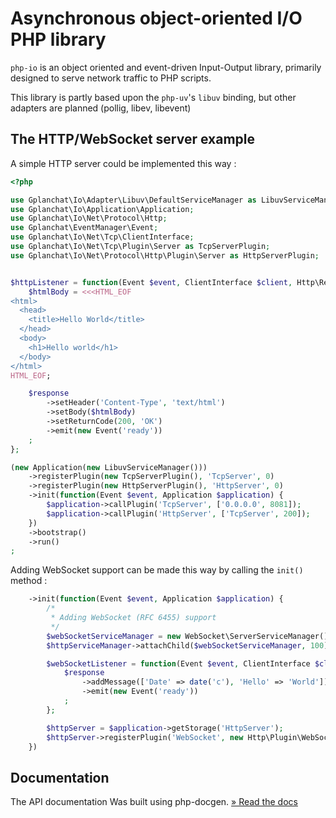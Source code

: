 Asynchronous object-oriented I/O PHP library
=======================

`php-io` is an object oriented and event-driven Input-Output library, primarily designed to serve network traffic to PHP scripts.

This library is partly based upon the `php-uv`'s `libuv` binding, but other adapters are planned (pollig, libev, libevent)

## The HTTP/WebSocket server example

A simple HTTP server could be implemented this way :

```php
<?php

use Gplanchat\Io\Adapter\Libuv\DefaultServiceManager as LibuvServiceManager;
use Gplanchat\Io\Application\Application;
use Gplanchat\Io\Net\Protocol\Http;
use Gplanchat\EventManager\Event;
use Gplanchat\Io\Net\Tcp\ClientInterface;
use Gplanchat\Io\Net\Tcp\Plugin\Server as TcpServerPlugin;
use Gplanchat\Io\Net\Protocol\Http\Plugin\Server as HttpServerPlugin;


$httpListener = function(Event $event, ClientInterface $client, Http\Request $request, Http\Response $response) {
    $htmlBody = <<<HTML_EOF
<html>
  <head>
    <title>Hello World</title>
  </head>
  <body>
    <h1>Hello world</h1>
  </body>
</html>
HTML_EOF;

    $response
        ->setHeader('Content-Type', 'text/html')
        ->setBody($htmlBody)
        ->setReturnCode(200, 'OK')
        ->emit(new Event('ready'))
    ;
};

(new Application(new LibuvServiceManager()))
    ->registerPlugin(new TcpServerPlugin(), 'TcpServer', 0)
    ->registerPlugin(new HttpServerPlugin(), 'HttpServer', 0)
    ->init(function(Event $event, Application $application) {
        $application->callPlugin('TcpServer', ['0.0.0.0', 8081]);
        $application->callPlugin('HttpServer', ['TcpServer', 200]);
    })
    ->bootstrap()
    ->run()
;
```

Adding WebSocket support can be made this way by calling the `init()` method :

```php
    ->init(function(Event $event, Application $application) {
        /*
         * Adding WebSocket (RFC 6455) support
         */
        $webSocketServiceManager = new WebSocket\ServerServiceManager();
        $httpServiceManager->attachChild($webSocketServiceManager, 100);

        $webSocketListener = function(Event $event, ClientInterface $client, WebSocket\Request $request, WebSocket\Response $response) {
            $response
                ->addMessage(['Date' => date('c'), 'Hello' => 'World'])
                ->emit(new Event('ready'))
            ;
        };

        $httpServer = $application->getStorage('HttpServer');
        $httpServer->registerPlugin('WebSocket', new Http\Plugin\WebSocket($webSocketServiceManager, $webSocketListener));
    })
```

## Documentation

The API documentation Was built using php-docgen. [» Read the docs](docs/api/README.md)

